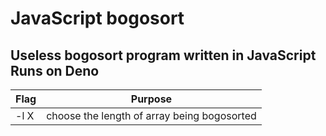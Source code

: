 # JavaScript bogosort
Useless bogosort program written in JavaScript  
Runs on Deno  
-  
Flag | Purpose
------------ | -------------
-l X | choose the length of array being bogosorted
